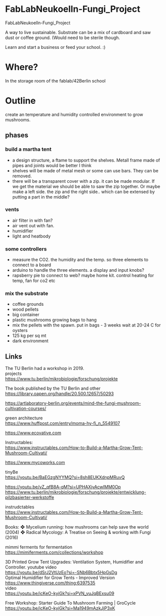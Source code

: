# FabLabNeukoelln-Fungi_Project
FabLabNeukoelln-Fungi_Project

A way to live sustainable. 
Substrate can be a mix of cardboard and saw dust or coffee ground. (Would need to be sterile though.

Learn and start a business or feed your school. :)

# Where?
In the storage room of the fablab/42Berlin school

# Outline
create an temperature and humidity controlled environment to grow mushrooms.

## phases
### build a martha tent 
- a design structure, a ftame to support the shelves. Metall frame made of pipes and joints would be better I think
- shelves will be made of metal mesh or some can use bars. They can be removed.
- there will be a transparent cover with a zip. it can be made modular. If we get the material we should be able to
  saw the zip together. Or maybe make a left side. the zip and the right side.. which can be extensed by putting a part in the middle?

### vents
- air filter in with fan?
- air vent out with fan.
- humidifier
- light and heatbody

### some controllers
- measure the CO2. the humidity and the temp. so three elements to connect to a board
- arduino to handle the three elements. a display and input knobs?
- rapsberry pie to connect to web? maybe home kit. control heating for temp, fan for co2 etc 

### mix the substrate
- coffee grounds
- wood pellets
- big container
- plastic mushrooms growing bags to hang 
- mix the pellets with the spawn. put in bags - 3 weeks wait at 20-24 C for oysters
- 125 kg per sq mt
- dark environment

## Links  

The TU Berlin had a workshop in 2019.  
projects  
https://www.tu.berlin/mikrobiologie/forschung/projekte  

The book published by the TU Berlin and other  
https://library.oapen.org/handle/20.500.12657/50293  

https://artlaboratory-berlin.org/events/mind-the-fungi-mushroom-cultivation-courses/  

green architecture  
https://www.huffpost.com/entry/moma-hy-fi_n_5549107

https://www.ecovative.com  

Instructables:  
https://www.instructables.com/How-to-Build-a-Martha-Grow-Tent-Mushroom-Cultivati/  


https://www.mycoworks.com  



tinyBe  
https://youtu.be/BaEGzgNYYMQ?si=8sh8EUKXdnpMRuvQ  

https://youtu.be/vZ_qfB8A-qM?si=UPHAXjvAcwIMM0Op  
https://www.tu.berlin/mikrobiologie/forschung/projekte/entwicklung-pilzbasierter-werkstoffe  

instrudctables  
https://www.instructables.com/How-to-Build-a-Martha-Grow-Tent-Mushroom-Cultivati/  


Books:
❖  Mycelium running: how mushrooms can help save the world (2004)
❖  Radical Mycology: A Treatise on Seeing & working with Fungi (2016)

mimmi ferments for fermentation
https://mimiferments.com/collections/workshop

3D Printed Grow Tent Upgrades: Ventilation System, Humidifier and Controller. youtube video  
https://youtu.be/dSrJ2VtUzEo?si=-SNb6Bbtx5HpGsDg  
Optimal Humidifier for Grow Tents - Improved Version  
https://www.thingiverse.com/thing:6397535  
video  
https://youtu.be/icKeO-kyiGk?si=xPVN_vuJqBExsu09  

Free Workshop: Starter Guide To Mushroom Farming | GroCycle  
https://youtu.be/icKeO-kyiGk?si=Ma1949mAzkJjP3xK
